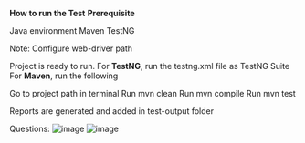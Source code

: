 **How to run the Test**
**Prerequisite**

Java environment
Maven
TestNG

Note: Configure web-driver path

Project is ready to run. 
For **TestNG**, run the testng.xml file as TestNG Suite
For **Maven**, run the following

Go to project path in terminal
Run mvn clean
Run mvn compile
Run mvn test

Reports are generated and added in test-output folder


Questions:
![image](https://github.com/user-attachments/assets/1b847c5e-8476-42a5-9b1a-730eab0c3439)
![image](https://github.com/user-attachments/assets/2a0c7bb3-9b4f-458f-b9ee-e038932f0aa2)
